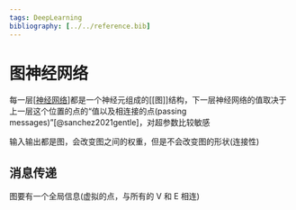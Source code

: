```yaml
---
tags: DeepLearning
bibliography: [../../reference.bib]
---
```


# 图神经网络

每一层[[神经网络]]都是一个神经元组成的[[图]]结构，下一层神经网络的值取决于上一层这个位置的点的“值以及相连接的点(passing messages)”[@sanchez2021gentle]，对超参数比较敏感

输入输出都是图，会改变图之间的权重，但是不会改变图的形状(连接性)

## 消息传递

图要有一个全局信息(虚拟的点，与所有的 V 和 E 相连)

[//begin]: # "Autogenerated link references for markdown compatibility"
[神经网络]: 神经网络.md "神经网络"
[//end]: # "Autogenerated link references"
